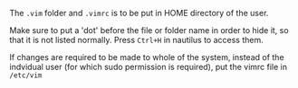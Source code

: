 The `.vim` folder and `.vimrc` is to be put in HOME directory of the user.

Make sure to put a 'dot' before the file or folder name in order to hide it, so that it is not listed normally. Press `Ctrl+H` in nautilus to access them. 

If changes are required to be made to whole of the system, instead of the indvidual user (for which sudo permission is required), put the vimrc file in `/etc/vim` 
